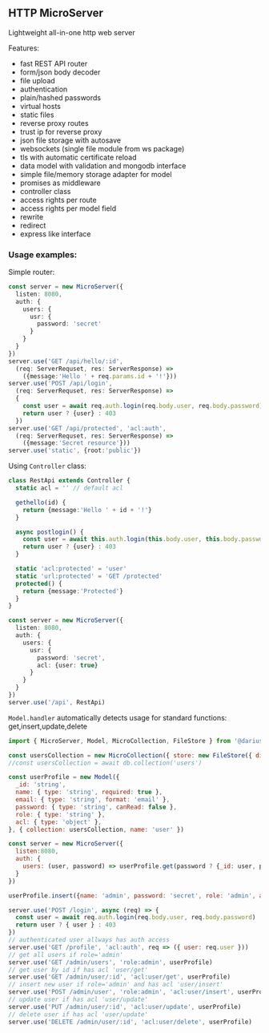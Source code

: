 ## HTTP MicroServer

Lightweight all-in-one http web server

Features:
  - fast REST API router
  - form/json body decoder
  - file upload
  - authentication
  - plain/hashed passwords
  - virtual hosts
  - static files
  - reverse proxy routes
  - trust ip for reverse proxy
  - json file storage with autosave
  - websockets (single file module from ws package)
  - tls with automatic certificate reload
  - data model with validation and mongodb interface
  - simple file/memory storage adapter for model
  - promises as middleware
  - controller class
  - access rights per route
  - access rights per model field
  - rewrite
  - redirect
  - express like interface

### Usage examples:

Simple router:

```ts
const server = new MicroServer({
  listen: 8080,
  auth: {
    users: {
      usr: {
        password: 'secret'
      }
    }
  }
})
server.use('GET /api/hello/:id',
  (req: ServerRequset, res: ServerResponse) =>
    ({message:'Hello ' + req.params.id + '!'}))
server.use('POST /api/login',
  (req: ServerRequset, res: ServerResponse) =>
  {
    const user = await req.auth.login(req.body.user, req.body.password)
    return user ? {user} : 403
  })
server.use('GET /api/protected', 'acl:auth',
  (req: ServerRequset, res: ServerResponse) =>
    ({message:'Secret resource'}))
server.use('static', {root:'public'})
```

Using `Controller` class:

```ts
class RestApi extends Controller {
  static acl = '' // default acl

  gethello(id) {
    return {message:'Hello ' + id + '!'}
  }

  async postlogin() {
    const user = await this.auth.login(this.body.user, this.body.password)
    return user ? {user} : 403
  }

  static 'acl:protected' = 'user'
  static 'url:protected' = 'GET /protected'
  protected() {
    return {message:'Protected'}
  }
}

const server = new MicroServer({
  listen: 8080,
  auth: {
    users: {
      usr: {
        password: 'secret',
        acl: {user: true}
      }
    }
  }
})
server.use('/api', RestApi)
```

`Model.handler` automatically detects usage for standard functions: get,insert,update,delete

```js
import { MicroServer, Model, MicroCollection, FileStore } from '@dariuski/microserver'

const usersCollection = new MicroCollection({ store: new FileStore({ dir: 'data' }), name: 'users' })
//const usersCollection = await db.collection('users')

const userProfile = new Model({
  _id: 'string',
  name: { type: 'string', required: true },
  email: { type: 'string', format: 'email' },
  password: { type: 'string', canRead: false },
  role: { type: 'string' },
  acl: { type: 'object' },
}, { collection: usersCollection, name: 'user' })

const server = new MicroServer({
  listen:8080,
  auth: {
    users: (user, password) => userProfile.get(password ? {_id: user, password } : {_id: user})
  }
})

userProfile.insert({name: 'admin', password: 'secret', role: 'admin', acl: {'user/*': true}})

server.use('POST /login', async (req) => {
  const user = await req.auth.login(req.body.user, req.body.password)
  return user ? { user } : 403
})
// authenticated user allways has auth access
server.use('GET /profile', 'acl:auth', req => ({ user: req.user }))
// get all users if role='admin'
server.use('GET /admin/users', 'role:admin', userProfile)
// get user by id if has acl 'user/get'
server.use('GET /admin/user/:id', 'acl:user/get', userProfile)
// insert new user if role='admin' and has acl 'user/insert'
server.use('POST /admin/user', 'role:admin', 'acl:user/insert', userProfile)
// update user if has acl 'user/update'
server.use('PUT /admin/user/:id', 'acl:user/update', userProfile)
// delete user if has acl 'user/update'
server.use('DELETE /admin/user/:id', 'acl:user/delete', userProfile)
```

